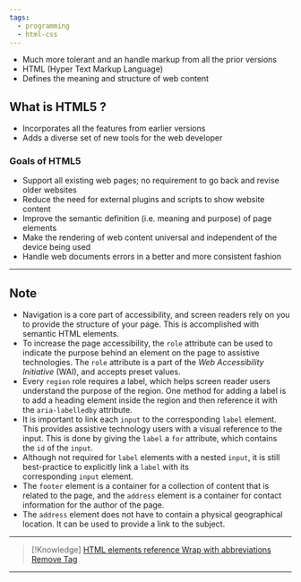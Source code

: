 ```yaml
---
tags:
  - programming
  - html-css
---
```

- Much more tolerant and an handle markup from all the prior versions
- HTML (Hyper Text Markup Language)
- Defines the meaning and structure of web content

## What is HTML5 ?

- Incorporates all the features from earlier versions
- Adds a diverse set of new tools for the web developer

### Goals of HTML5

- Support all existing web pages; no requirement to go back and revise older websites
- Reduce the need for external plugins and scripts to show website content
- Improve the semantic definition (i.e. meaning and purpose) of page elements
- Make the rendering of web content universal and independent of the device being used
- Handle web documents errors in a better and more consistent fashion

---
## **Note**

- Navigation is a core part of accessibility, and screen readers rely on you to provide the structure of your page. This is accomplished with semantic HTML elements.
- To increase the page accessibility, the `role` attribute can be used to indicate the purpose behind an element on the page to assistive technologies. The `role` attribute is a part of the _Web Accessibility Initiative_ (WAI), and accepts preset values.
- Every `region` role requires a label, which helps screen reader users understand the purpose of the region. One method for adding a label is to add a heading element inside the region and then reference it with the `aria-labelledby` attribute.
- It is important to link each `input` to the corresponding `label` element. This provides assistive technology users with a visual reference to the input. This is done by giving the `label` a `for` attribute, which contains the `id` of the `input`.
- Although not required for `label` elements with a nested `input`, it is still best-practice to explicitly link a `label` with its corresponding `input` element.
- The `footer` element is a container for a collection of content that is related to the page, and the `address` element is a container for contact information for the author of the page.
- The `address` element does not have to contain a physical geographical location. It can be used to provide a link to the subject.

---

>[!Knowledge]
>[HTML elements reference ](https://developer.mozilla.org/en-US/docs/Web/HTML/Element)
>[Wrap with abbreviations](https://docs.emmet.io/actions/wrap-with-abbreviation/)
>[Remove Tag](https://docs.emmet.io/actions/remove-tag/)
>

---
